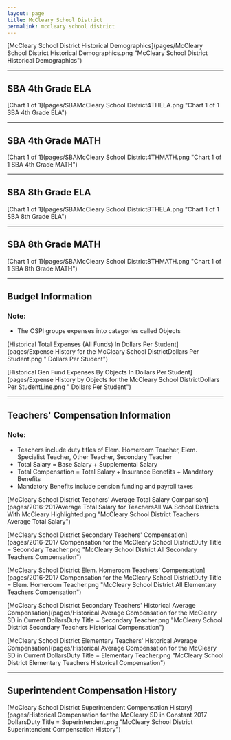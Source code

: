 ```yaml
---
layout: page
title: McCleary School District
permalink: mccleary school district
---
```



[McCleary School District Historical Demographics](pages/McCleary School District Historical Demographics.png "McCleary School District Historical Demographics")

___

## SBA 4th Grade ELA

[Chart 1 of 1](pages/SBAMcCleary School District4THELA.png "Chart 1 of 1 SBA 4th Grade ELA")


___

## SBA 4th Grade MATH

[Chart 1 of 1](pages/SBAMcCleary School District4THMATH.png "Chart 1 of 1 SBA 4th Grade MATH")


___

## SBA 8th Grade ELA

[Chart 1 of 1](pages/SBAMcCleary School District8THELA.png "Chart 1 of 1 SBA 8th Grade ELA")


___

## SBA 8th Grade MATH

[Chart 1 of 1](pages/SBAMcCleary School District8THMATH.png "Chart 1 of 1 SBA 8th Grade MATH")


___

## Budget Information
### Note:
- The OSPI groups expenses into categories called Objects

[Historical Total Expenses (All Funds) In Dollars Per Student](pages/Expense History for the McCleary School DistrictDollars Per Student.png " Dollars Per Student")

[Historical Gen Fund Expenses By Objects In Dollars Per Student](pages/Expense History by Objects for the McCleary School DistrictDollars Per StudentLine.png " Dollars Per Student")


___

## Teachers' Compensation Information
### Note:
- Teachers include duty titles of Elem. Homeroom Teacher, Elem. Specialist Teacher, Other Teacher, Secondary Teacher
- Total Salary = Base Salary + Supplemental Salary
- Total Compensation = Total Salary + Insurance Benefits + Mandatory Benefits
- Mandatory Benefits include pension funding and payroll taxes

[McCleary School District Teachers' Average Total Salary Comparison](pages/2016-2017Average Total Salary for TeachersAll WA School Districts With McCleary Highlighted.png "McCleary School District Teachers Average Total Salary")

[McCleary School District Secondary Teachers' Compensation](pages/2016-2017 Compensation for the McCleary School DistrictDuty Title = Secondary Teacher.png "McCleary School District All Secondary Teachers Compensation")

[McCleary School District Elem. Homeroom Teachers' Compensation](pages/2016-2017 Compensation for the McCleary School DistrictDuty Title = Elem. Homeroom Teacher.png "McCleary School District All Elementary Teachers Compensation")

[McCleary School District Secondary Teachers' Historical Average Compensation](pages/Historical Average Compensation for the McCleary SD in Current DollarsDuty Title = Secondary Teacher.png "McCleary School District Secondary Teachers Historical Compensation")

[McCleary School District Elementary Teachers' Historical Average Compensation](pages/Historical Average Compensation for the McCleary SD in Current DollarsDuty Title = Elementary Teacher.png "McCleary School District Elementary Teachers Historical Compensation")


___

## Superintendent Compensation History

[McCleary School District Superintendent Compensation History](pages/Historical Compensation for the McCleary SD in Constant 2017 DollarsDuty Title = Superintendent.png "McCleary School District Superintendent Compensation History")

